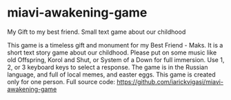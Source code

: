 # miavi-awakening-game
My Gift to my best friend. Small text game about our childhood

​This game is a timeless gift and monument for my Best Friend - Maks. It is a short text story game about our childhood.  Please put on some music like old Offspring, Korol and Shut, or System of a Down for full immersion. 
Use 1, 2, or 3 keyboard keys to select a response. 
The game is in the Russian language, and full of local memes, and easter eggs. This game is created only for one person. 
Full source code: https://github.com/iarickvigasi/miavi-awakening-game​
